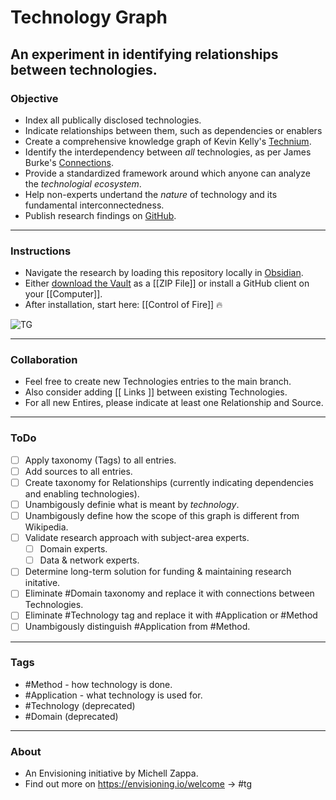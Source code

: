 # Technology Graph

## An experiment in identifying relationships between technologies.



### Objective
- Index all publically disclosed technologies.
- Indicate relationships between them, such as dependencies or enablers
- Create a comprehensive knowledge graph of Kevin Kelly's [Technium](https://kk.org/thetechnium/the-seventh-kin/).
- Identify the interdependency between *all* technologies, as per James Burke's [Connections](https://archive.org/details/james-burke-connections_s01e01).
- Provide a standardized framework around which anyone can analyze the *technologial ecosystem*.
- Help non-experts undertand the *nature* of technology and its fundamental interconnectedness.
- Publish research findings on [GitHub](https://github.com/mz-000/TG).

---

### Instructions
- Navigate the research by loading this repository locally in [Obsidian](https://obsidian.md).
- Either [download the Vault](https://github.com/mz-000/TG/archive/refs/heads/main.zip) as a [[ZIP File]] or install a GitHub client on your [[Computer]].
- After installation, start here: [[Control of Fire]] 🔥

![TG](/•/img/TG.png)


---

### Collaboration
- Feel free to create new Technologies entries to the main branch.
- Also consider adding \[[ Links \]] between existing Technologies.
- For all new Entires, please indicate at least one Relationship and Source.

---

### ToDo
- [ ] Apply taxonomy (Tags) to all entries.
- [ ] Add sources to all entries.
- [ ] Create taxonomy for Relationships (currently indicating dependencies and enabling technologies).
- [ ] Unambigously definie what is meant by *technology*.
- [ ] Unambigously define how the scope of this graph is different from Wikipedia.
- [ ] Validate research approach with subject-area experts.
	- [ ] Domain experts.
	- [ ] Data & network experts.
- [ ] Determine long-term solution for funding & maintaining research initative.
- [ ] Eliminate #Domain taxonomy and replace it with connections between Technologies.
- [ ] Eliminate #Technology tag and replace it with #Application or #Method 
- [ ] Unambigously distinguish #Application from #Method.

---

### Tags
- #Method - how technology is done.
- #Application - what technology is used for.
- #Technology (deprecated)
- #Domain (deprecated)

---

### About
- An Envisioning initiative by Michell Zappa.
- Find out more on https://envisioning.io/welcome -> #tg
